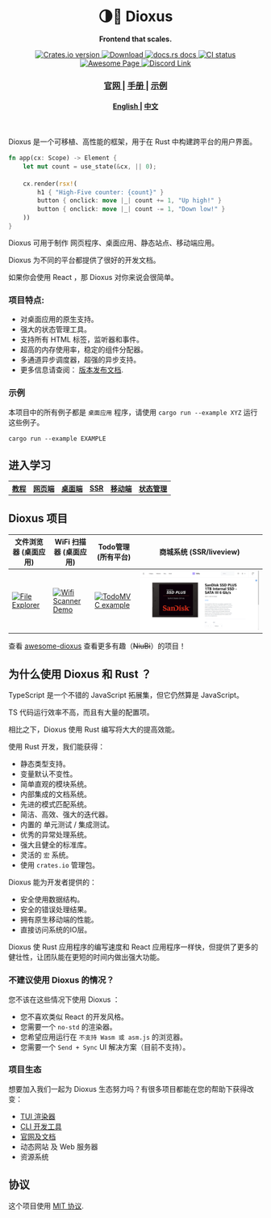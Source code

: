 <div align="center">
  <h1>🌗🚀 Dioxus</h1>
  <p>
    <strong>Frontend that scales.</strong>
  </p>
</div>

<div align="center">
  <!-- Crates version -->
  <a href="https://crates.io/crates/dioxus">
    <img src="https://img.shields.io/crates/v/dioxus.svg?style=flat-square"
    alt="Crates.io version" />
  </a>
  <!-- Downloads -->
  <a href="https://crates.io/crates/dioxus">
    <img src="https://img.shields.io/crates/d/dioxus.svg?style=flat-square"
      alt="Download" />
  </a>
  <!-- docs -->
  <a href="https://docs.rs/dioxus">
    <img src="https://img.shields.io/badge/docs-latest-blue.svg?style=flat-square"
      alt="docs.rs docs" />
  </a>
  <!-- CI -->
  <a href="https://github.com/jkelleyrtp/dioxus/actions">
    <img src="https://github.com/dioxuslabs/dioxus/actions/workflows/main.yml/badge.svg"
      alt="CI status" />
  </a>
</div>

<div align="center">
  <!--Awesome -->
  <a href="https://github.com/dioxuslabs/awesome-dioxus">
    <img src="https://cdn.rawgit.com/sindresorhus/awesome/d7305f38d29fed78fa85652e3a63e154dd8e8829/media/badge.svg" alt="Awesome Page" />
  </a>
  <!-- Discord -->
  <a href="https://discord.gg/XgGxMSkvUM">
    <img src="https://img.shields.io/discord/899851952891002890.svg?logo=discord&style=flat-square" alt="Discord Link" />
  </a>
</div>


<div align="center">
  <h3>
    <a href="https://dioxuslabs.com"> 官网 </a>
    <span> | </span>
    <a href="https://dioxus.mrxzx.info/"> 手册 </a>
    <span> | </span>
    <a href="https://github.com/DioxusLabs/example-projects"> 示例 </a>
  </h3>
</div>

<div align="center">
  <h4>
    <a href="https://github.com/DioxusLabs/dioxus/blob/master/README.md"> English </a>
    <span> | </span>
    <a href="https://github.com/DioxusLabs/dioxus/blob/master/README.md"> 中文 </a>
  </h3>
</div>


<br/>

Dioxus 是一个可移植、高性能的框架，用于在 Rust 中构建跨平台的用户界面。

```rust
fn app(cx: Scope) -> Element {
    let mut count = use_state(&cx, || 0);

    cx.render(rsx!(
        h1 { "High-Five counter: {count}" }
        button { onclick: move |_| count += 1, "Up high!" }
        button { onclick: move |_| count -= 1, "Down low!" }
    ))
}
```

Dioxus 可用于制作 网页程序、桌面应用、静态站点、移动端应用。

Dioxus 为不同的平台都提供了很好的开发文档。

如果你会使用 React ，那 Dioxus 对你来说会很简单。 

### 项目特点:
- 对桌面应用的原生支持。
- 强大的状态管理工具。
- 支持所有 HTML 标签，监听器和事件。
- 超高的内存使用率，稳定的组件分配器。
- 多通道异步调度器，超强的异步支持。
- 更多信息请查阅： [版本发布文档](https://dioxuslabs.com/blog/introducing-dioxus/).

### 示例

本项目中的所有例子都是 `桌面应用` 程序，请使用 `cargo run --example XYZ` 运行这些例子。

```
cargo run --example EXAMPLE
```

## 进入学习

<table style="width:100%" align="center">
    <tr >
        <th><a href="https://dioxuslabs.com/guide/">教程</a></th>
        <th><a href="https://dioxuslabs.com/reference/web">网页端</a></th>
        <th><a href="https://dioxuslabs.com/reference/desktop/">桌面端</a></th>
        <th><a href="https://dioxuslabs.com/reference/ssr/">SSR</a></th>
        <th><a href="https://dioxuslabs.com/reference/mobile/">移动端</a></th>
        <th><a href="https://dioxuslabs.com/guide/concepts/managing_state.html">状态管理</a></th>
    <tr>
</table>


## Dioxus 项目

| 文件浏览器 (桌面应用)                                                                                                                                                           | WiFi 扫描器 (桌面应用)                                                                                                                                                                 | Todo管理 (所有平台)                                                                                                                                                     | 商城系统 (SSR/liveview)                                                                                                                                                               |
| ------------------------------------------------------------------------------------------------------------------------------------------------------------------------------- | -------------------------------------------------------------------------------------------------------------------------------------------------------------------------------------- | ----------------------------------------------------------------------------------------------------------------------------------------------------------------------- | ------------------------------------------------------------------------------------------------------------------------------------------------------------------------------------- |
| [![File Explorer](https://github.com/DioxusLabs/example-projects/raw/master/file-explorer/image.png)](https://github.com/DioxusLabs/example-projects/blob/master/file-explorer) | [![Wifi Scanner Demo](https://github.com/DioxusLabs/example-projects/raw/master/wifi-scanner/demo_small.png)](https://github.com/DioxusLabs/example-projects/blob/master/wifi-scanner) | [![TodoMVC example](https://github.com/DioxusLabs/example-projects/raw/master/todomvc/example.png)](https://github.com/DioxusLabs/example-projects/blob/master/todomvc) | [![E-commerce Example](https://github.com/DioxusLabs/example-projects/raw/master/ecommerce-site/demo.png)](https://github.com/DioxusLabs/example-projects/blob/master/ecommerce-site) |


查看 [awesome-dioxus](https://github.com/DioxusLabs/awesome-dioxus) 查看更多有趣（~~NiuBi~~）的项目！

## 为什么使用 Dioxus 和 Rust ？

TypeScript 是一个不错的 JavaScript 拓展集，但它仍然算是 JavaScript。

TS 代码运行效率不高，而且有大量的配置项。

相比之下，Dioxus 使用 Rust 编写将大大的提高效能。

使用 Rust 开发，我们能获得：

- 静态类型支持。
- 变量默认不变性。
- 简单直观的模块系统。
- 内部集成的文档系统。
- 先进的模式匹配系统。
- 简洁、高效、强大的迭代器。
- 内置的 单元测试 / 集成测试。
- 优秀的异常处理系统。
- 强大且健全的标准库。
- 灵活的 `宏` 系统。
- 使用 `crates.io` 管理包。

Dioxus 能为开发者提供的：

- 安全使用数据结构。
- 安全的错误处理结果。
- 拥有原生移动端的性能。
- 直接访问系统的IO层。

Dioxus 使 Rust 应用程序的编写速度和 React 应用程序一样快，但提供了更多的健壮性，让团队能在更短的时间内做出强大功能。

### 不建议使用 Dioxus 的情况？

您不该在这些情况下使用 Dioxus ：

- 您不喜欢类似 React 的开发风格。
- 您需要一个 `no-std` 的渲染器。
- 您希望应用运行在 `不支持 Wasm 或 asm.js` 的浏览器。
- 您需要一个 `Send + Sync` UI 解决方案（目前不支持）。

### 项目生态

想要加入我们一起为 Dioxus 生态努力吗？有很多项目都能在您的帮助下获得改变：

- [TUI 渲染器](https://github.com/dioxusLabs/rink)
- [CLI 开发工具](https://github.com/dioxusLabs/cli)
- [官网及文档](https://github.com/dioxusLabs/docsite)
- 动态网站 及 Web 服务器
- 资源系统

## 协议

这个项目使用 [MIT 协议].

[MIT 协议]: https://github.com/dioxuslabs/dioxus/blob/master/LICENSE
